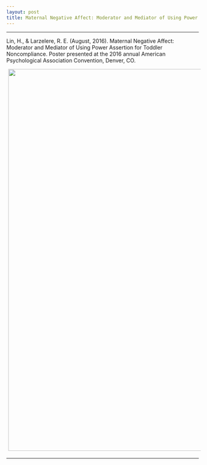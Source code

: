 ```yaml
---
layout: post
title: Maternal Negative Affect: Moderator and Mediator of Using Power Assertion for Toddler Noncompliance
---
```


***********
Lin, H., & Larzelere, R. E. (August, 2016). Maternal Negative Affect: Moderator and Mediator of Using Power Assertion for Toddler Noncompliance. Poster presented at the 2016 annual American Psychological Association Convention, Denver, CO.

<img style="float: center; width: 1000px; margin: 0px 5px 5px" src="/images/HL_REL_2016APA.jpg">

**************
